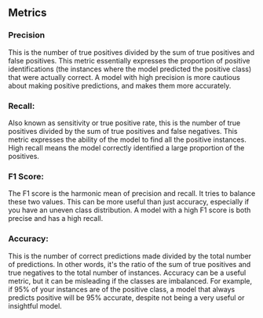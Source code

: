 ## Metrics

### Precision
This is the number of true positives divided by the sum of true positives and false positives. This metric essentially expresses the proportion of positive identifications (the instances where the model predicted the positive class) that were actually correct. A model with high precision is more cautious about making positive predictions, and makes them more accurately.

### Recall:
Also known as sensitivity or true positive rate, this is the number of true positives divided by the sum of true positives and false negatives. This metric expresses the ability of the model to find all the positive instances. High recall means the model correctly identified a large proportion of the positives.

### F1 Score:
The F1 score is the harmonic mean of precision and recall. It tries to balance these two values. This can be more useful than just accuracy, especially if you have an uneven class distribution. A model with a high F1 score is both precise and has a high recall.

### Accuracy:
This is the number of correct predictions made divided by the total number of predictions. In other words, it's the ratio of the sum of true positives and true negatives to the total number of instances. Accuracy can be a useful metric, but it can be misleading if the classes are imbalanced. For example, if 95% of your instances are of the positive class, a model that always predicts positive will be 95% accurate, despite not being a very useful or insightful model.
